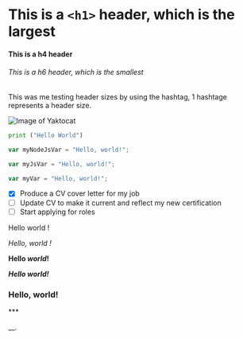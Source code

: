 # This is a `<h1>` header, which is the largest

#### This is a h4 header

###### This is a h6 header, which is the smallest


This was me testing header sizes by using the hashtag, 1 hashtage represents a header size.


![Image of Yaktocat](https://octodex.github.com/images/yaktocat.png)


``` python
print ("Hello World")
```
``` mode.js
var myNodeJsVar = "Hello, world!";
```

``` javascript
var myJsVar = "Hello, world!";
```

``` javascript
var myVar = "Hello, world!";
```


- [x] Produce a CV cover letter for my job
- [ ] Update CV to make it current and reflect my new certification
- [ ] Start applying for roles

Hello world !

*Hello, *world* !*

**Hello *world*!**

***Hello world!***

### Hello, world!

\***

\__.


